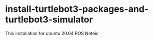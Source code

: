 # install-turtlebot3-packages-and-turtlebot3-simulator
This installation for ubuntu 20.04
ROS Noteic
